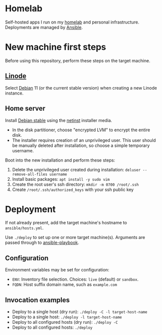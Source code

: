 # Homelab

Self-hosted apps I run on my [homelab][homelab] and personal infrastructure.
Deployments are managed by [Ansible][ansible].

# New machine first steps

Before using this repository, perform these steps on the target machine.

## [Linode][linode]

Select [Debian][debian] 11 (or the current stable version) when creating a new
Linode instance.

## Home server

Install [Debian stable][debian] using the [netinst][debian-netinst] installer
media.

* In the disk partitioner, choose "encrypted LVM" to encrypt the entire disk.
* The installer requires creation of an unprivileged user. This user should be
  manually deleted after installation, so choose a simple temporary username.

Boot into the new installation and perform these steps:

1. Delete the unprivileged user created during installation:
   `deluser --remove-all-files username`
2. Install basic packages: `apt install -y sudo vim`
3. Create the root user's ssh directory: `mkdir -m 0700 /root/.ssh`
4. Create `/root/.ssh/authorized_keys` with your ssh public key

# Deployment

If not already present, add the target machine's hostname to
`ansible/hosts.yml`.

Use `./deploy` to set up one or more target machine(s). Arguments are passed
through to [ansible-playbook][ansible-playbook-docs].

## Configuration

Environment variables may be set for configuration:

* `ENV`: Inventory file selection. Choices: `live` (default) or `sandbox`.
* `FQDN`: Host suffix domain name, such as `example.com`

## Invocation examples

* Deploy to a single host (dry run): `./deploy -C -l target-host-name`
* Deploy to a single host: `./deploy -l target-host-name`
* Deploy to all configured hosts (dry run): `./deploy -C`
* Deploy to all configured hosts: `./deploy`

[ansible]: https://docs.ansible.com/ansible/latest/
[ansible-playbook-docs]: https://docs.ansible.com/ansible/latest/cli/ansible-playbook.html
[debian-netinst]: https://www.debian.org/distrib/netinst
[debian]: https://www.debian.org/releases/stable/
[homelab]: https://web.archive.org/web/20221023001900/https://linuxhandbook.com/homelab/
[linode]: https://linode.com
